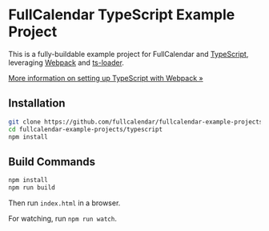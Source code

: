 
# FullCalendar TypeScript Example Project

This is a fully-buildable example project for FullCalendar and [TypeScript], leveraging [Webpack] and [ts-loader].

[More information on setting up TypeScript with Webpack &raquo;](https://www.typescriptlang.org/docs/handbook/react-&-webpack.html)


## Installation

```bash
git clone https://github.com/fullcalendar/fullcalendar-example-projects.git
cd fullcalendar-example-projects/typescript
npm install
```

## Build Commands

```sh
npm install
npm run build
```

Then run `index.html` in a browser.

For watching, run `npm run watch`.


[TypeScript]: https://www.typescriptlang.org/
[Webpack]: https://webpack.js.org/
[ts-loader]: https://github.com/TypeStrong/ts-loader
